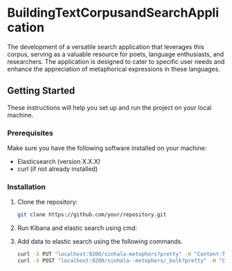 # BuildingTextCorpusandSearchApplication
The development of a versatile search application that leverages this corpus, serving as a valuable resource for poets, language enthusiasts, and researchers. The application is designed to cater to specific user needs and enhance the appreciation of metaphorical expressions in these languages.
## Getting Started

These instructions will help you set up and run the project on your local machine.

### Prerequisites

Make sure you have the following software installed on your machine:

- Elasticsearch (version X.X.X)
- curl (if not already installed)

### Installation

1. Clone the repository:

   ```sh
   git clone https://github.com/your/repository.git
2. Run Kibana and elastic search using cmd:
3. Add data to elastic search using the following commands.
   ```sh
   curl -X PUT "localhost:9200/sinhala-metophors?pretty" -H "Content-Type: application/json" -d @mapping_file.json
   curl -X POST "localhost:9200/sinhala--metophors/_bulk?pretty" -H "Content-Type: application/json" --data-binary @data_file.json
